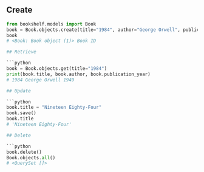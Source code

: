 ## Create

```python
from bookshelf.models import Book
book = Book.objects.create(title="1984", author="George Orwell", publication_year=1949)
book
# <Book: Book object (1)> Book ID

## Retrieve

```python
book = Book.objects.get(title="1984")
print(book.title, book.author, book.publication_year)
# 1984 George Orwell 1949

## Update

```python
book.title = "Nineteen Eighty-Four"
book.save()
book.title
# 'Nineteen Eighty-Four'

## Delete

```python
book.delete()
Book.objects.all()
# <QuerySet []>



